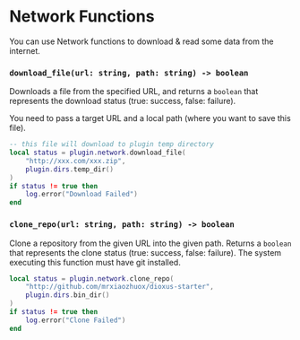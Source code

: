 # Network Functions

You can use Network functions to download & read some data from the internet.

### `download_file(url: string, path: string) -> boolean`

Downloads a file from the specified URL,
and returns a `boolean` that represents the download status (true: success, false: failure).

You need to pass a target URL and a local path (where you want to save this file).

```lua
-- this file will download to plugin temp directory
local status = plugin.network.download_file(
    "http://xxx.com/xxx.zip",
    plugin.dirs.temp_dir()
)
if status != true then
    log.error("Download Failed")
end
```

### `clone_repo(url: string, path: string) -> boolean`

Clone a repository from the given URL into the given path.
Returns a `boolean` that represents the clone status (true: success, false: failure).
The system executing this function must have git installed.

```lua
local status = plugin.network.clone_repo(
    "http://github.com/mrxiaozhuox/dioxus-starter",
    plugin.dirs.bin_dir()
)
if status != true then
    log.error("Clone Failed")
end
```